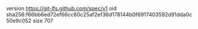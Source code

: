 version https://git-lfs.github.com/spec/v1
oid sha256:f66bb6ed72ef66cc60c25af2ef36d178144b0f6917403592d91dda0c50e9c052
size 707
